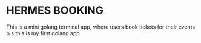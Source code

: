 # HERMES BOOKING
 This is a mini golang terminal app, where users book tickets for their events
 p.s this is my first golang app